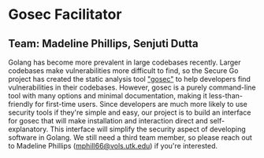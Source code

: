 # Gosec Facilitator
## Team: Madeline Phillips, Senjuti Dutta

Golang has become more prevalent in large codebases recently. Larger codebases make vulnerabilities more difficult to find, so the Secure Go project has created the static analysis tool ["gosec"](https://github.com/securego/gosec) to help developers find vulnerabilities in their codebases. However, gosec is a purely command-line tool with many options and minimal documentation, making it less-than-friendly for first-time users. Since developers are much more likely to use security tools if they're simple and easy, our project is to build an interface for gosec that will make installation and interaction direct and self-explanatory. This interface will simplify the security aspect of developing software in Golang. We still need a third team member, so please reach out to Madeline Phillips (mphill66@vols.utk.edu) if you're interested. 
